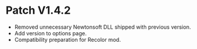 ﻿# Patch V1.4.2
* Removed unnecessary Newtonsoft DLL shipped with previous version.
* Add version to options page.
* Compatibility preparation for Recolor mod.